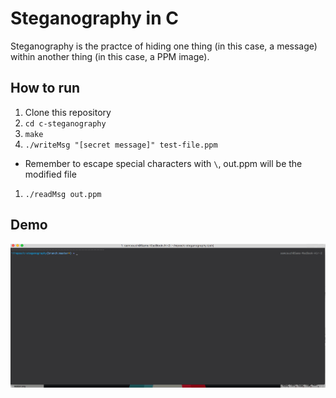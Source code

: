 Steganography in C
====

Steganography is the practce of hiding one thing (in this case, a message) within another thing (in this case, a PPM image).

## How to run
1. Clone this repository
1. `cd c-steganography`
1. `make`
1. `./writeMsg "[secret message]" test-file.ppm` 
  * Remember to escape special characters with `\`, out.ppm will be the modified file
1. `./readMsg out.ppm` 

## Demo
![Awesome demo](/img/screencast.gif)
